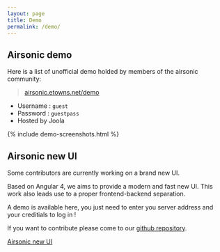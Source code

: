 ```yaml
---
layout: page
title: Demo
permalink: /demo/
---
```

## Airsonic demo

Here is a list of unofficial demo holded by members of the airsonic community:

> [airsonic.etowns.net/demo](https://airsonic.etowns.net/demo)

- Username : `guest`
- Password : `guestpass`
- Hosted by Joola

{% include demo-screenshots.html %}

## Airsonic new UI

Some contributors are currently working on a brand new UI.

Based on Angular 4, we aims to provide a modern and fast new UI. This work also leads use to a proper frontend-backend separation.

A demo is available here, you just need to enter you server address and your creditials to log in !

If you want to contribute please come to our [github repository](https://github.com/airsonic/airsonic-ui).

<a href="/airsonic-ui/" class="button button-primary full-width">Airsonic new UI</a>
